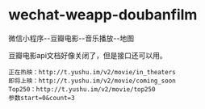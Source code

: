 # wechat-weapp-doubanfilm
微信小程序--豆瓣电影--音乐播放--地图

豆瓣电影api文档好像关闭了，但是接口还可以用。

    正在热映：http://t.yushu.im/v2/movie/in_theaters
    即将上映：http://t.yushu.im/v2/movie/coming_soon
    Top250：http://t.yushu.im/v2/movie/top250
    参数start=0&count=3

